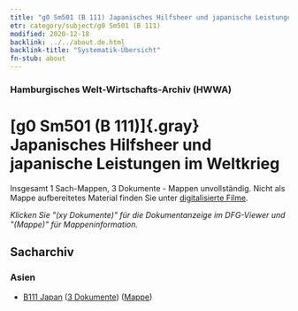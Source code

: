 ```yaml
---
title: "g0 Sm501 (B 111) Japanisches Hilfsheer und japanische Leistungen im Weltkrieg"
etr: category/subject/g0 Sm501 (B 111)
modified: 2020-12-18
backlink: ../../about.de.html
backlink-title: "Systematik-Übersicht"
fn-stub: about
---
```


### Hamburgisches Welt-Wirtschafts-Archiv (HWWA)
# [g0 Sm501 (B 111)]{.gray}&#8201; Japanisches Hilfsheer und japanische Leistungen im Weltkrieg&#160; 




Insgesamt 1 Sach-Mappen, 3 Dokumente - Mappen unvollständig.
Nicht als Mappe aufbereitetes Material finden Sie unter [digitalisierte Filme](/film/h1_sh).

_Klicken Sie "(xy Dokumente)" für die Dokumentanzeige im DFG-Viewer und "(Mappe)" für Mappeninformation._

## Sacharchiv




### Asien

- [B111 Japan](../../../geo/about.de.html#B111) (<a href="https://dfg-viewer.de/show/?tx_dlf[id]=https://pm20.zbw.eu/mets/sh/1412xx/141272/1446xx/144605/public.mets.de.xml" target="_blank">3 Dokumente</a>) ([Mappe](http://purl.org/pressemappe20/folder/sh/141272,144605))


